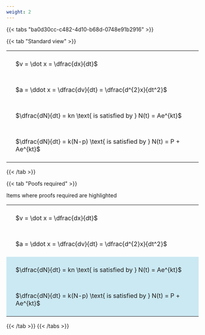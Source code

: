 ```yaml
---
weight: 2
---
```


{{< tabs "ba0d30cc-c482-4d10-b68d-0748e91b2916" >}}

{{< tab "Standard view" >}}

<style type="text/css">
#T_c3154 th.col_heading {
  text-align: left;
  font-size: 1em;
}
#T_c3154 td {
  text-align: left;
  font-size: 1em;
  padding: 1.5em;
}
</style>
<table id="T_c3154">
  <thead>
  </thead>
  <tbody>
    <tr>
      <td id="T_c3154_row0_col0" class="data row0 col0" >$v = \dot x = \dfrac{dx}{dt}$</td>
    </tr>
    <tr>
      <td id="T_c3154_row1_col0" class="data row1 col0" >$a = \ddot x = \dfrac{dv}{dt} = \dfrac{d^{2}x}{dt^2}$</td>
    </tr>
    <tr>
      <td id="T_c3154_row2_col0" class="data row2 col0" >$\dfrac{dN}{dt} = kn \text{ is satisfied by } N(t) = Ae^{kt}$</td>
    </tr>
    <tr>
      <td id="T_c3154_row3_col0" class="data row3 col0" >$\dfrac{dN}{dt} = k(N-p) \text{ is satisfied by } N(t) = P + Ae^{kt}$</td>
    </tr>
  </tbody>
</table>
{{< /tab >}}

{{< tab "Poofs required" >}}

Items where proofs required are highlighted 
<br>
<style type="text/css">
#T_ec917 th.col_heading {
  text-align: left;
  font-size: 1em;
}
#T_ec917 td {
  text-align: left;
  font-size: 1em;
  padding: 1.5em;
}
#T_ec917_row0_col0, #T_ec917_row1_col0 {
  background-color: rgba(0,0,0,0);
}
#T_ec917_row2_col0, #T_ec917_row3_col0 {
  background-color: rgba(0,150,200, 0.2);
}
</style>
<table id="T_ec917">
  <thead>
  </thead>
  <tbody>
    <tr>
      <td id="T_ec917_row0_col0" class="data row0 col0" >$v = \dot x = \dfrac{dx}{dt}$</td>
    </tr>
    <tr>
      <td id="T_ec917_row1_col0" class="data row1 col0" >$a = \ddot x = \dfrac{dv}{dt} = \dfrac{d^{2}x}{dt^2}$</td>
    </tr>
    <tr>
      <td id="T_ec917_row2_col0" class="data row2 col0" >$\dfrac{dN}{dt} = kn \text{ is satisfied by } N(t) = Ae^{kt}$</td>
    </tr>
    <tr>
      <td id="T_ec917_row3_col0" class="data row3 col0" >$\dfrac{dN}{dt} = k(N-p) \text{ is satisfied by } N(t) = P + Ae^{kt}$</td>
    </tr>
  </tbody>
</table>
{{< /tab >}}
{{< /tabs >}}